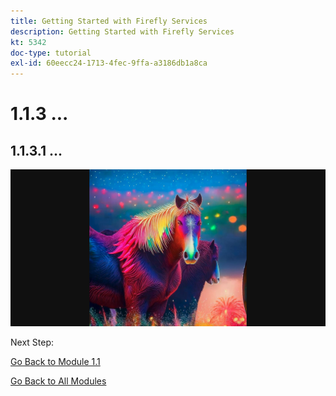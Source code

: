 ```yaml
---
title: Getting Started with Firefly Services
description: Getting Started with Firefly Services
kt: 5342
doc-type: tutorial
exl-id: 60eecc24-1713-4fec-9ffa-a3186db1a8ca
---
```

# 1.1.3 ...

## 1.1.3.1 ...

![Azure Storage](./images/az26.png)

Next Step: 

[Go Back to Module 1.1](./firefly-services.md)

[Go Back to All Modules](./../../../overview.md)
